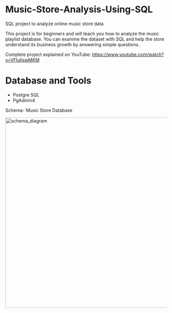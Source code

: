 # Music-Store-Analysis-Using-SQL

SQL project to analyze online music store data

This project is for beginners and will teach you how to analyze the music playlist database. You can examine the dataset with SQL and help the store understand its business growth by answering simple questions.

Complete project explained on YouTube: https://www.youtube.com/watch?v=VFIuIjswMKM

# Database and Tools
- Postgre SQL
- PgAdmin4

Schema- Music Store Database

<img width="594" alt="schema_diagram" src="https://github.com/user-attachments/assets/f62b77f4-dd80-47bc-91c0-e0476c3d94d4">
